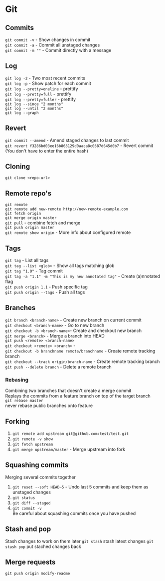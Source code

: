 # Git

## Commits
`git commit -v` - Show changes in commit  
`git commit -a` - Commit all unstaged changes  
`git commit -m ""` - Commit directly with a message  

## Log
`git log -2` - Two most recent commits  
`git log -p` - Show patch for each commit  
`git log --pretty=oneline` - prettify  
`git log --pretty=full` - prettify  
`git log --pretty=fuller` - prettify  
`git log --since "2 months"`  
`git log --until "2 months"`  
`git log --graph`  

## Revert
`git commit --amend` - Amend staged changes to last commit  
`git revert f3286bd03ee16b863129d0aaca8c0387d645d0b7` - Revert commit (You don't have to enter the entire hash)  

## Cloning
`git clone <repo-url>`  

## Remote repo's
`git remote`  
`git remote add new-remote http://new-remote-example.com`  
`git fetch origin`  
`git merge origin master`  
`git pull` - combine fetch and merge  
`git push origin master`  
`git remote show origin` - More info about configured remote    

## Tags
`git tag` - List all tags  
`git tag --list <glob>` - Show all tags matching glob  
`git tag "1.0"` - Tag commit  
`git tag -a "1.1" -m "This is my new annotated tag"` - Create (a)nnotated flag  
`git push origin 1.1` - Push specific tag  
`git push origin --tags` - Push all tags  

## Branches
`git branch <branch-name>` - Create new branch on current commit  
`git checkout <branch-name>` - Go to new branch  
`git checkout -b <branch-name>`- Create and checkout new branch  
`git merge <branch>` - Merge a branch into HEAD  
`git push <remote> <branch-name>`  
`git checkout <remote> <branch>` -   
`git checkout -b branchname remote/branchname` - Create remote tracking branch  
`git checkout --track origin/branch-name` - Create remote tracking branch  
`git push --delete branch` - Delete a remote branch  

### Rebasing
Combining two branches that doesn't create a merge commit  
Replays the commits from a feature branch on top of the target branch  
`git rebase master`  
never rebase public branches onto feature  

## Forking
1. `git remote add upstream git@github.com:test/test.git`  
2. `git remote -v show`  
3. `git fetch upstream`  
4. `git merge upstream/master` - Merge upstream into fork  

## Squashing commits
Merging several commits together  
1. `git reset --soft HEAD~5` - Undo last 5 commits and keep them as unstaged changes  
2. `git status`  
3. `git diff --staged`  
4. `git commit -v`  
Be careful about squashing commits once you have pushed  

## Stash and pop
Stash changes to work on them later
`git stash` stash latest changes
`git stash pop` put stached changes back

## Merge requests
`git push origin modify-readme`  


